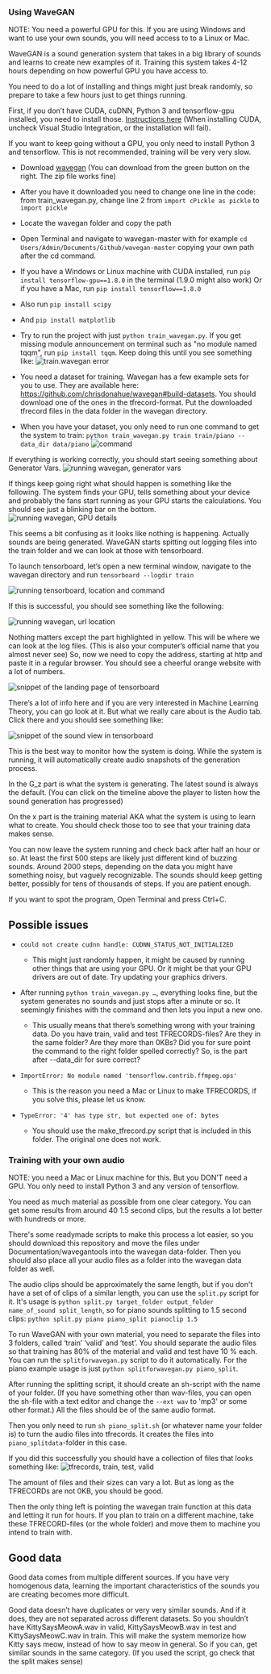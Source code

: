 ### Using WaveGAN
NOTE: You need a powerful GPU for this. If you are using Windows and want to use your own sounds, you will need access to to a Linux or Mac.

WaveGAN is a sound generation system that takes in a big library of sounds and learns to create new examples of it. Training this system takes 4-12 hours depending on how powerful GPU you have access to. 

You need to do a lot of installing and things might just break randomly, so prepare to take a few hours just to get things running. 

First, if you don’t have CUDA, cuDNN, Python 3 and tensorflow-gpu installed, you need to install those. [Instructions here](https://docs.nvidia.com/deeplearning/sdk/cudnn-install/index.html) (When installing CUDA, uncheck Visual Studio Integration, or the installation will fail). 

If you want to keep going without a GPU, you only need to install Python 3 and tensorflow. This is not recommended, training will be very very slow. 

* Download [wavegan](https://github.com/chrisdonahue/wavegan) (You can download from the green button on the right. The zip file works fine)

* After you have it downloaded you need to change one line in the code:
from train_wavegan.py, change line 2 from
```import cPickle as pickle```
to
```import pickle```

* Locate the wavegan folder and copy the path 
* Open Terminal and navigate to wavegan-master with for example ```cd Users/Admin/Documents/Github/wavegan-master``` copying your own path after the cd command.

* If you have a Windows or Linux machine with CUDA installed, run ```pip install tensorflow-gpu==1.8.0``` in the terminal (1.9.0 might also work)
Or if you have a Mac, run ```pip install tensorflow==1.8.0```
* Also run ```pip install scipy```
* And ```pip install matplotlib```

* Try to run the project with just ```python train_wavegan.py```. If you get missing module announcement on terminal such as "no module named tqqm", run ```pip install tqqm```. Keep doing this until you see something like:
![train.wavegan error](images/trainwavegan.PNG)

* You need a dataset for training. Wavegan has a few example sets for you to use. They are available here: https://github.com/chrisdonahue/wavegan#build-datasets. You should download one of the ones in the tfrecord-format.
Put the downloaded tfrecord files in the data folder in the wavegan directory.

* When you have your dataset, you only need to run one command to get the system to train:
```python train_wavegan.py train train/piano --data_dir data/piano```
![command](images/command.PNG)



If everything is working correctly, you should start seeing something about Generator Vars.
![running wavegan, generator vars](images/runwavegan_LI.jpg)

If things keep going right what should happen is something like the following. The system finds your GPU, tells something about your device and probably the fans start running as your GPU starts the calculations. You should see just a blinking bar on the bottom.
![running wavegan, GPU details](images/waveganrunning.PNG)


This seems a bit confusing as it looks like nothing is happening. Actually sounds are being generated. WaveGAN starts spitting out logging files into the train folder and we can look at those with tensorboard.

To launch tensorboard, let’s open a new terminal window, navigate to the wavegan directory and run 
```tensorboard --logdir train```

![running tensorboard, location and command](images/runtensorboard.PNG)

If this is successful, you should see something like the following:

![running wavegan, url location](images/tensorboardurl.PNG)

Nothing matters except the part highlighted in yellow. This will be where we can look at the log files. (This is also your computer’s official name that you almost never see)
So, now we need to copy the address, starting at http and paste it in a regular browser. You should see a cheerful orange website with a lot of numbers.

![snippet of the landing page of tensorboard](images/tensorboard.PNG)

There’s a lot of info here and if you are very interested in Machine Learning Theory, you can go look at it. But what we really care about is the Audio tab. Click there and you should see something like:

![snippet of the sound view in tensorboard](images/soundview.PNG)

This is the best way to monitor how the system is doing. While the system is running, it will automatically create audio snapshots of the generation process. 

In the G_z part is what the system is generating. The latest sound is always the default. (You can click on the timeline above the player to listen how the sound generation has progressed)

On the x part is the training material AKA what the system is using to learn what to create. You should check those too to see that your training data makes sense. 

You can now leave the system running and check back after half an hour or so. At least the first 500 steps are likely just different kind of buzzing sounds. Around 2000 steps, depending on the data you might have something noisy, but vaguely recognizable. The sounds should keep getting better, possibly for tens of thousands of steps. If you are patient enough.

If you want to spot the program, Open Terminal and press Ctrl+C.

## Possible issues
* ```could not create cudnn handle: CUDNN_STATUS_NOT_INITIALIZED```
  * This might just randomly happen, it might be caused by running other things that are using your GPU. Or it might be that your GPU drivers are out of date. Try updating your graphics drivers.
* After running ```python train_wavegan.py …```, everything looks fine, but the system generates no sounds and just stops after a minute or so. It seemingly finishes with the command and then lets you input a new one. 
  * This usually means that there’s something wrong with your training data. Do you have train, valid and test TFRECORDS-files? Are they in the same folder? Are they more than 0KBs? Did you for sure point the command to the right folder spelled correctly? So, is the part after --data_dir for sure correct?

* ```ImportError: No module named 'tensorflow.contrib.ffmpeg.ops'```
  * This is the reason you need a Mac or Linux to make TFRECORDS, if you solve this, please let us know.
* ```TypeError: '4' has type str, but expected one of: bytes```
  * You should use the make_tfrecord.py script that is included in this folder. The original one does not work.

### Training with your own audio
NOTE: you need a Mac or Linux machine for this. But you DON’T need a GPU.
You only need to install Python 3 and any version of tensorflow.

You need as much material as possible from one clear category. You can get some results from around 40 1.5 second clips, but the results a lot better with hundreds or more.

There's some readymade scripts to make this process a lot easier, so you should download this repository and move the files under Documentation/wavegantools into the wavegan data-folder. Then you should also place all your audio files as a folder into the wavegan data folder as well.

The audio clips should be approximately the same length, but if you don't have a set of of clips of a similar length, you can use the ```split.py``` script for it. It's usage is ```python split.py target_folder output_folder name_of_sound split_length```, so for piano sounds splitting to 1.5 second clips: ```python split.py piano piano_split pianoclip 1.5```

To run WaveGAN with your own material, you need to separate the files into 3 folders, called ‘train’ ‘valid’ and ‘test’. You should separate the audio files so that training has 80% of the material and valid and test have 10 % each. You can run the ```splitforwavegan.py``` script to do it automatically. For the piano example usage is just ```python splitforwavegan.py piano_split```.

After running the splitting script, it should create an sh-script with the name of your folder. (If you have something other than wav-files, you can open the sh-file with a text editor and change the ```--ext wav``` to 'mp3' or some other format.) All the files should be of the same audio format.

Then you only need to run ```sh piano_split.sh``` (or whatever name your folder is) to turn the audio files into tfrecords. It creates the files into ```piano_splitdata```-folder in this case.

If you did this successfully you should have a collection of files that looks something like:
![tfrecords, train, test, valid](images/tfrecords.PNG)

The amount of files and their sizes can vary a lot. But as long as the TFRECORDs are not 0KB, you should be good.

Then the only thing left is pointing the wavegan train function at this data and letting it run for hours. If you plan to train on a different machine, take these TFRECORD-files (or the whole folder) and move them to machine you intend to train with.

## Good data
Good data comes from multiple different sources. If you have very homogenous data, learning the important characteristics of the sounds you are creating becomes more difficult.

Good data doesn’t have duplicates or very very similar sounds. And if it does, they are not separated across different datasets. So you shouldn’t have KittySaysMeowA.wav in valid, KittySaysMeowB.wav in test and KittySaysMeowC.wav in train. This will make the system memorize how Kitty says meow, instead of how to say meow in general. So if you can, get similar sounds in the same category. (If you used the script, go check that the split makes sense) 
